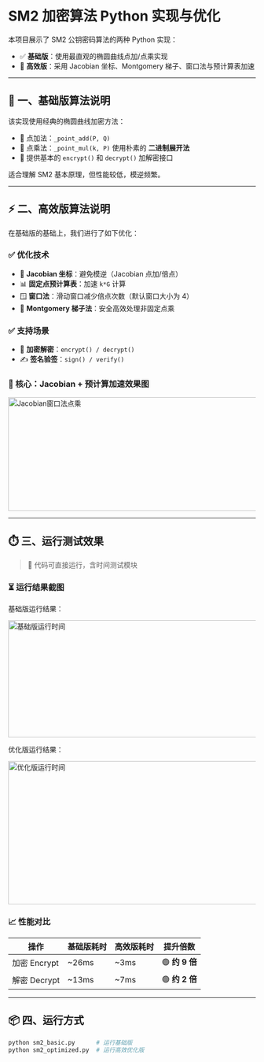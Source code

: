 # SM2 加密算法 Python 实现与优化

本项目展示了 SM2 公钥密码算法的两种 Python 实现：

- ✅ **基础版**：使用最直观的椭圆曲线点加/点乘实现  
- 🚀 **高效版**：采用 Jacobian 坐标、Montgomery 梯子、窗口法与预计算表加速

---

## 📌 一、基础版算法说明

该实现使用经典的椭圆曲线加密方法：

- 🔁 点加法：`_point_add(P, Q)`
- 🔢 点乘法：`_point_mul(k, P)` 使用朴素的 **二进制展开法**
- 🔐 提供基本的 `encrypt()` 和 `decrypt()` 加解密接口

适合理解 SM2 基本原理，但性能较低，模逆频繁。

---

## ⚡ 二、高效版算法说明

在基础版的基础上，我们进行了如下优化：

### ✅ 优化技术

- 📐 **Jacobian 坐标**：避免模逆（Jacobian 点加/倍点）
- 📊 **固定点预计算表**：加速 `k*G` 计算
- 🪟 **窗口法**：滑动窗口减少倍点次数（默认窗口大小为 4）
- 🧗 **Montgomery 梯子法**：安全高效处理非固定点乘

### ✅ 支持场景

- 🧾 **加密解密**：`encrypt() / decrypt()`
- ✍️ **签名验签**：`sign() / verify()`

### 🚀 核心：Jacobian + 预计算加速效果图

<img width="1074" height="231" alt="Jacobian窗口法点乘" src="https://github.com/user-attachments/assets/805edfaa-30b5-477a-95ff-aff40bd8659d" />

---

## ⏱️ 三、运行测试效果

> 📌 代码可直接运行，含时间测试模块

### ⏳ 运行结果截图

基础版运行结果：

<img width="1527" height="238" alt="基础版运行时间" src="https://github.com/user-attachments/assets/b0542aac-6df9-4da3-82f4-7bd76d7e1022" />

优化版运行结果：

<img width="1468" height="291" alt="优化版运行时间" src="https://github.com/user-attachments/assets/792196c0-f01c-4ca9-b510-e219ad719a9d" />

### 📈 性能对比

| 操作       | 基础版耗时 | 高效版耗时 | 提升倍数 |
|------------|-------------|-------------|----------|
| 加密 Encrypt | ~26ms        | ~3ms         | 🟢 **约 9 倍** |
| 解密 Decrypt | ~13ms        | ~7ms         | 🟢 **约 2 倍** |

---

## 📦 四、运行方式

```bash
python sm2_basic.py      # 运行基础版
python sm2_optimized.py  # 运行高效优化版

